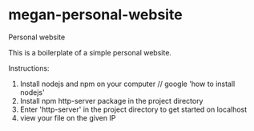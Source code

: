 # megan-personal-website
Personal website



This is a boilerplate of a simple personal website.

Instructions:

1. Install nodejs and npm on your computer // google 'how to install nodejs'
2. Install npm http-server package in the project directory
3. Enter 'http-server' in the project directory to get started on localhost
4. view your file on the given IP
